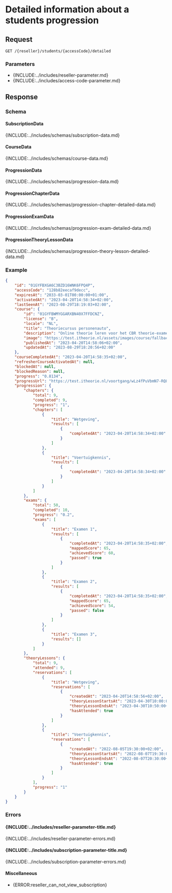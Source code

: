 # Detailed information about a students progression

## Request
```http
GET /{reseller}/students/{accessCode}/detailed
```

### Parameters
* {INCLUDE:../includes/reseller-parameter.md}
* {INCLUDE:../includes/access-code-parameter.md}

## Response
### Schema

#### SubscriptionData
{INCLUDE:../includes/schemas/subscription-data.md}

#### CourseData
{INCLUDE:../includes/schemas/course-data.md}

#### ProgressionData
{INCLUDE:../includes/schemas/progression-data.md}

#### ProgressionChapterData
{INCLUDE:../includes/schemas/progression-chapter-detailed-data.md}

#### ProgressionExamData
{INCLUDE:../includes/schemas/progression-exam-detailed-data.md}

#### ProgressionTheoryLessonData
{INCLUDE:../includes/schemas/progression-theory-lesson-detailed-data.md}

### Example
```json
{
    "id": "01GYFBXGA6C3BZD16WNK6FPQ4P",
    "accessCode": "128b82eecaf9decc",
    "expiresAt": "2033-03-01T00:00:00+01:00",
    "activatedAt": "2023-04-20T14:58:34+02:00",
    "lastSeenAt": "2023-08-29T18:19:03+02:00",
    "course": {
        "id": "01GYFBWMYGGARXBN40X7FFDCNZ",
        "license": "B",
        "locale": "NL",
        "title": "Theoriecursus personenauto",
        "description": "Online theorie leren voor het CBR theorie-examen auto, motor, scooter, snorfiets, bromfiets, speed-pedelec of brommobiel.",
        "image": "https://test.itheorie.nl/assets/images/course/fallback.jpg",
        "publishedAt": "2023-04-20T14:58:06+02:00",
        "updatedAt": "2023-08-29T18:20:56+02:00"
    },
    "courseCompletedAt": "2023-04-20T14:58:35+02:00",
    "refresherCourseActivatedAt": null,
    "blockedAt": null,
    "blockedReason": null,
    "progress": "0.8134",
    "progressUrl": "https://test.itheorie.nl/voortgang/wLz4fPuVbmN7-RQ8YsO0kwAaP-ysJ4OTggl87R-CCk_DS8~",
    "progression": {
        "chapters": {
            "total": 9,
            "completed": 9,
            "progress": "1",
            "chapters": [
                {
                    "title": "Wetgeving",
                    "results": [
                        {
                            "completedAt": "2023-04-20T14:58:34+02:00"
                        }
                    ]
                },
                {
                    "title": "Voertuigkennis",
                    "results": [
                        {
                            "completedAt": "2023-04-20T14:58:34+02:00"
                        }
                    ]
                }
            ]
        },
        "exams": {
            "total": 50,
            "completed": 10,
            "progress": "0.2",
            "exams": [
                {
                    "title": "Examen 1",
                    "results": [
                        {
                            "completedAt": "2023-04-20T14:58:35+02:00",
                            "mappedScore": 65,
                            "achievedScore": 60,
                            "passed": true
                        }
                    ]
                },
                {
                    "title": "Examen 2",
                    "results": [
                        {
                            "completedAt": "2023-04-20T14:58:35+02:00",
                            "mappedScore": 65,
                            "achievedScore": 54,
                            "passed": false
                        }
                    ]
                },
                {
                    "title": "Examen 3",
                    "results": []
                }
            ]
        },
        "theoryLessons": {
            "total": 9,
            "attended": 9,
            "reservations": [
                {
                    "title": "Wetgeving",
                    "reservations": [
                        {
                            "createdAt": "2023-04-20T14:58:56+02:00",
                            "theoryLessonStartsAt": "2023-04-30T10:00:00+02:00",
                            "theoryLessonEndsAt": "2023-04-30T10:50:00+02:00",
                            "hasAttended": true
                        }
                    ]
                },
                {
                    "title": "Voertuigkennis",
                    "reservations": [
                        {
                            "createdAt": "2022-08-05T19:30:00+02:00",
                            "theoryLessonStartsAt": "2022-08-07T19:30:00+02:00",
                            "theoryLessonEndsAt": "2022-08-07T20:30:00+02:00",
                            "hasAttended": true
                        }
                    ]
                }
            ],
            "progress": "1"
        }
    }
}
```

### Errors

#### {INCLUDE:../includes/reseller-parameter-title.md}
{INCLUDE:../includes/reseller-parameter-errors.md}

#### {INCLUDE:../includes/subscription-parameter-title.md}
{INCLUDE:../includes/subscription-parameter-errors.md}

#### Miscellaneous
* {ERROR:reseller_can_not_view_subscription}
